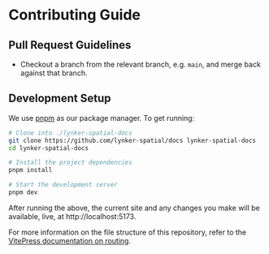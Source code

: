 # Contributing Guide

## Pull Request Guidelines

- Checkout a branch from the relevant branch, e.g. `main`, and merge back against that branch.

## Development Setup

We use [pnpm](https://pnpm.io/) as our package manager. To get running:

```sh
# Clone into ./lynker-spatial-docs
git clone https://github.com/lynker-spatial/docs lynker-spatial-docs
cd lynker-spatial-docs

# Install the project dependencies
pnpm install

# Start the development server
pnpm dev
```

After running the above, the current site and any changes you make
will be available, live, at http://localhost:5173.

For more information on the file structure of this repository, refer to
the [VitePress documentation on routing](https://vitepress.dev/guide/routing).
